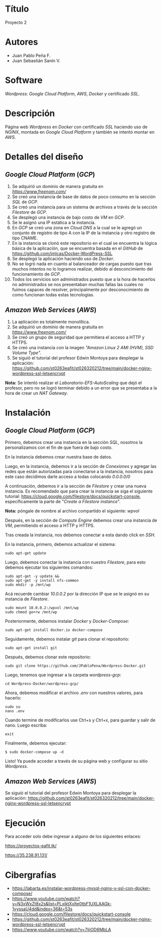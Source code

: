 # Título
Proyecto 2

# Autores
- Juan Pablo Peña F.
- Juan Sebastián Sanín V.

# Software
_Wordpress_: _Google Cloud Platform_, _AWS_, _Docker_ y certificado _SSL_.

# Descripción
Página web _Wordpress_ en _Docker_ con certificado _SSL_ haciendo uso de _NGINX_, montada en _Google Cloud Platform_ y también se intentó montar en _AWS_. 

# Detalles del diseño
## _Google Cloud Platform_ (_GCP_)
1. Se adquirió un dominio de manera gratuita en _https://www.freenom.com/_
2. Se creó una instancia de base de datos de poco consumo en la sección _SQL_ de _GCP_.
3. Se creó una instancia para un sistema de archivos a través de la sección _Filestore_ de _GCP_. 
4. Se desplegó una instancia de bajo costo de _VM_ en _GCP_.
5. Se le asignó una IP estática a la instancia.
6. En _GCP_ se creó una zona en _Cloud DNS_ a la cual se le agregó un conjunto de registro de tipo A con la IP de la instancia y otro registro de tipo CNAME.
8. En la instancia se clonó este repositorio en el cual se encuentra la lógica básica de la aplicación, que se encuentra basada en el _GitHub_ de https://github.com/jmlcas/Docker-WordPress-SSL
9. Se desplegó la aplicación haciendo uso de _Docker_.
10. No se logró nada en cuanto al balanceador de cargas puesto que tras muchos intentos no lo logramos realizar, debido al desconcimiento del funcionamiento de _GCP_.
11. Todos los servicios son administrados puesto que a la hora de hacerlos no administrados se nos presentaban muchas fallas las cuales no fuimos capaces de resolver, principalmente por desconocimiento de como funcionan todas estas tecnologías.

## _Amazon Web Services_ (_AWS_)
1. La aplicación es totalmente monolítica.
2. Se adquirió un dominio de manera gratuita en _https://www.freenom.com/_
3. Se creó un grupo de seguridad que permitiera el acceso a HTTP y HTTPS.
4. Se creó una instancia con la imagen _"Amazon Linux 2 AMI (HVM), SSD Volume Type"_.
5. Se siguió el tutorial del profesor Edwin Montoya para desplegar la aplicación: https://github.com/st0263eafit/st026320212/tree/main/docker-nginx-wordpress-ssl-letsencrypt

__Nota:__ Se intentó realizar el _Laboratorio-EFS-AutoScaling_ que dejó el profesor, pero no se logró terminar debido a un error que se presentaba a la hora de crear un _NAT Gateway_.


# Instalación
## _Google Cloud Platform_ (_GCP_)
Primero, debemos crear una instancia en la sección _SQL_, nosotros la personalizamos con el fin de que fuera de bajo costo.

En la instancia debemos crear nuestra base de datos.

Luego, en la instancia, debemos ir a la sección de _Conexiones_ y agregar las redes que están autorizadas para conectarse a la instancia, nosotros para este caso decidimos darle acceso a todas colocando _0.0.0.0/0_

A continuación, debemos ir a la sección de _Filestore_ y crear una nueva instancia. Es recomendado que para crear la instancia se siga el siguiente tutorial: https://cloud.google.com/filestore/docs/quickstart-console, específicamente la parte de "_Create a Filestore instance_".

__Nota:__ póngale de nombre al archivo compartido el siguiente: _wpvol_

Después, en la sección de _Compute Engine_ debemos crear una instancia de _VM_, permitiendo el acceso a HTTP y HTTPS.

Tras creada la instancia, nos debemos conectar a esta dando click en _SSH_.

En la instancia, primero, debemos actualizar el sistema:
```
sudo apt-get update
```

Luego, debemos conectar la instancia con nuestro _Filestore_, para esto debemos ejecutar los siguientes comandos:
```
sudo apt-get -y update &&
sudo apt-get -y install nfs-common
sudo mkdir -p /mnt/wp
```

Acá recuerde cambiar _10.0.0.2_ por la dirección IP que se le asignó en su instancia de _Filestore_.
```
sudo mount 10.0.0.2:/wpvol /mnt/wp
sudo chmod go+rw /mnt/wp
```

Posteriormente, debemos instalar _Docker_ y _Docker-Compose_:
```
sudo apt-get install docker.io docker-compose
```

Seguidamente, debemos instalar _git_ para clonar el repositorio:
```
sudo apt-get install git
```

Después, debemos clonar este repositorio:
```
sudo git clone https://github.com/JPabloPena/Wordpress-Docker.git
```

Luego, tenemos que ingresar a la carpeta _wordpress-gcp_:
```
cd Wordpress-Docker/wordpress-gcp/
```

Ahora, debemos modificar el archivo _.env_ con nuestros valores, para hacerlo:
```
sudo su
nano .env
```

Cuando termine de modificarlos use Ctrl+s y Ctrl+x, para guardar y salir de nano. Luego escriba:
```
exit
```

Finalmente, debemos ejecutar:
```
$ sudo docker-compose up -d
```

Listo! Ya puede acceder a través de su página web y configurar su sitio _Wordpress_.

## _Amazon Web Services_ (_AWS_)
Se siguió el tutorial del profesor Edwin Montoya para desplegar la aplicación: https://github.com/st0263eafit/st026320212/tree/main/docker-nginx-wordpress-ssl-letsencrypt

# Ejecución
Para acceder solo debe ingresar a alguno de los siguientes enlaces:

https://proyectos-eafit.tk/

https://35.238.91.131/

# Cibergrafías
- https://labarta.es/instalar-wordpress-mysql-nginx-y-ssl-con-docker-compose/
- https://www.youtube.com/watch?v=N3xWxZt8x2s&list=PLxiktXxIte0tbF1UXLAAGk-1vyssaU4dd&index=36&t=53s
- https://cloud.google.com/filestore/docs/quickstart-console
- https://github.com/st0263eafit/st026320212/tree/main/docker-nginx-wordpress-ssl-letsencrypt
- https://www.youtube.com/watch?v=7ljiOD6MbLA
